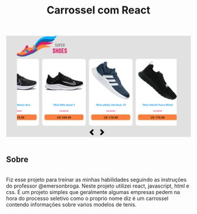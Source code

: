 
<div align="center">

<h1> Carrossel  com React </h1>

</div>

<br>
<br>
<div align="center">

<img src='.github/print_do_sistema.png' alt='supershoes'>

</div>
<br>

## Sobre 
<br>
Fiz esse projeto para treinar as minhas habilidades seguindo as instruções do professor @emersonbroga. Neste projeto utilizei react, javascript, html e css. É um projeto simples que geralmente algumas empresas pedem na hora do processo seletivo como o proprio nome diz é um carrossel contendo informações sobre varios modelos de tenis.   
    